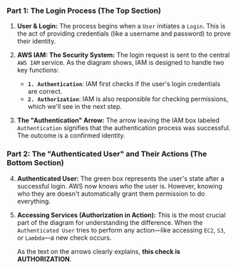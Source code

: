 ### Part 1: The Login Process (The Top Section)

1.  **User & Login:** The process begins when a `User` initiates a `Login`. This is the act of providing credentials (like a username and password) to prove their identity.

2.  **AWS IAM: The Security System:** The login request is sent to the central `AWS IAM` service. As the diagram shows, IAM is designed to handle two key functions:
    *   **`1. Authentication`**: IAM first checks if the user's login credentials are correct.
    *   **`2. Authorization`**: IAM is also responsible for checking permissions, which we'll see in the next step.

3.  **The "Authentication" Arrow:** The arrow leaving the IAM box labeled `Authentication` signifies that the authentication process was successful. The outcome is a confirmed identity.

### Part 2: The "Authenticated User" and Their Actions (The Bottom Section)

4.  **Authenticated User:** The green box represents the user's state after a successful login. AWS now knows *who* the user is. However, knowing who they are doesn't automatically grant them permission to do everything.

5.  **Accessing Services (Authorization in Action):** This is the most crucial part of the diagram for understanding the difference. When the `Authenticated User` tries to perform any action—like accessing `EC2`, `S3`, or `Lambda`—a new check occurs.

    As the text on the arrows clearly explains, **this check is AUTHORIZATION**.

